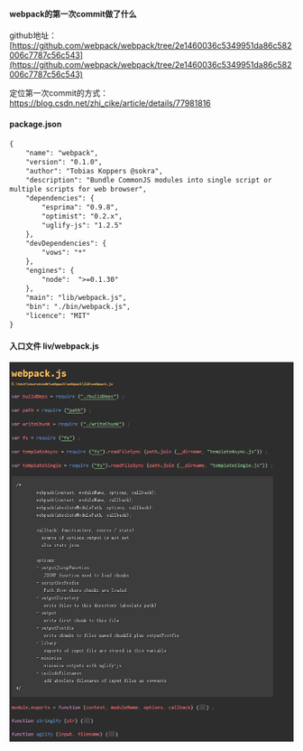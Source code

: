 #### webpack的第一次commit做了什么

github地址：[https://github.com/webpack/webpack/tree/2e1460036c5349951da86c582006c7787c56c543](https://github.com/webpack/webpack/tree/2e1460036c5349951da86c582006c7787c56c543)

定位第一次commit的方式：https://blog.csdn.net/zhi_cike/article/details/77981816

#### package.json

	{
		"name": "webpack",
		"version": "0.1.0",
		"author": "Tobias Koppers @sokra",
		"description": "Bundle CommonJS modules into single script or multiple scripts for web browser",
		"dependencies": {
			"esprima": "0.9.8",
			"optimist": "0.2.x",
			"uglify-js": "1.2.5"
		},
		"devDependencies": {
			"vows": "*"
		},
		"engines": {
			"node":  ">=0.1.30"
		},
		"main": "lib/webpack.js",
		"bin": "./bin/webpack.js",
		"licence": "MIT"
	}

#### 入口文件 liv/webpack.js

![Alt text](./images/1.png)